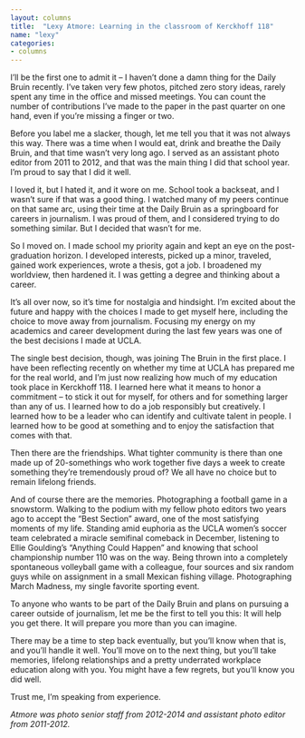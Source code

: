 ```yaml
---
layout: columns
title:  "Lexy Atmore: Learning in the classroom of Kerckhoff 118"
name: "lexy"
categories:
- columns
---
```


I’ll be the first one to admit it – I haven’t done a damn thing for the Daily Bruin recently. I’ve taken very few photos, pitched zero story ideas, rarely spent any time in the office and missed meetings. You can count the number of contributions I’ve made to the paper in the past quarter on one hand, even if you’re missing a finger or two.


Before you label me a slacker, though, let me tell you that it was not always this way. There was a time when I would eat, drink and breathe the Daily Bruin, and that time wasn’t very long ago. I served as an assistant photo editor from 2011 to 2012, and that was the main thing I did that school year. I’m proud to say that I did it well.


I loved it, but I hated it, and it wore on me. School took a backseat, and I wasn’t sure if that was a good thing. I watched many of my peers continue on that same arc, using their time at the Daily Bruin as a springboard for careers in journalism. I was proud of them, and I considered trying to do something similar. But I decided that wasn’t for me.


So I moved on. I made school my priority again and kept an eye on the post-graduation horizon. I developed interests, picked up a minor, traveled, gained work experiences, wrote a thesis, got a job. I broadened my worldview, then hardened it. I was getting a degree and thinking about a career.


It’s all over now, so it’s time for nostalgia and hindsight. I’m excited about the future and happy with the choices I made to get myself here, including the choice to move away from journalism. Focusing my energy on my academics and career development during the last few years was one of the best decisions I made at UCLA.


The single best decision, though, was joining The Bruin in the first place. I have been reflecting recently on whether my time at UCLA has prepared me for the real world, and I’m just now realizing how much of my education took place in Kerckhoff 118. I learned here what it means to honor a commitment – to stick it out for myself, for others and for something larger than any of us. I learned how to do a job responsibly but creatively. I learned how to be a leader who can identify and cultivate talent in people. I learned how to be good at something and to enjoy the satisfaction that comes with that.


Then there are the friendships. What tighter community is there than one made up of 20-somethings who work together five days a week to create something they’re tremendously proud of? We all have no choice but to remain lifelong friends.


And of course there are the memories. Photographing a football game in a snowstorm. Walking to the podium with my fellow photo editors two years ago to accept the “Best Section” award, one of the most satisfying moments of my life. Standing amid euphoria as the UCLA women’s soccer team celebrated a miracle semifinal comeback in December, listening to Ellie Goulding’s “Anything Could Happen” and knowing that school championship number 110 was on the way. Being thrown into a completely spontaneous volleyball game with a colleague, four sources and six random guys while on assignment in a small Mexican fishing village. Photographing March Madness, my single favorite sporting event.


To anyone who wants to be part of the Daily Bruin and plans on pursuing a career outside of journalism, let me be the first to tell you this: It will help you get there. It will prepare you more than you can imagine.

There may be a time to step back eventually, but you’ll know when that is, and you’ll handle it well. You’ll move on to the next thing, but you’ll take memories, lifelong relationships and a pretty underrated workplace education along with you. You might have a few regrets, but you’ll know you did well.

Trust me, I’m speaking from experience.

*Atmore was photo senior staff from 2012-2014 and assistant photo editor from 2011-2012.*
